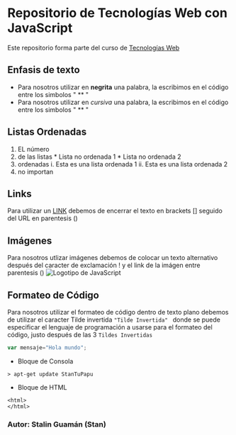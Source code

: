 # Repositorio de Tecnologías Web con JavaScript 
Este repositorio forma parte del curso de [Tecnologías Web](https://github.com/StanGumn/Tec_Web_JS)
## Enfasis de texto
* Para nosotros utilizar en **negrita** una palabra, la escribimos en el código entre los simbolos " ** "
* Para nosotros utilizar en *cursiva* una palabra, la escribimos en el código entre los simbolos " ** "

## Listas Ordenadas 
1. EL número 
2. de las listas
        * Lista no ordenada 1 
        * Lista no ordenada 2 
3. ordenadas 
        i. Esta es una lista ordenada 1
        ii. Esta es una lista ordenada 2
4. no importan

## Links
Para utilizar un [LINK](https://github.com/StanGumn/Tec_Web_JS) debemos de encerrar el texto en brackets [] seguido del URL en parentesis ()

## Imágenes
Para nosotros utlizar imágenes debemos de colocar un texto alternativo después del caracter de exclamación ! y el link de la imágen entre parentesis () ![Logotipo de JavaScript](http://www.thereformat.com/images/js4560_450.png)

## Formateo de Código
Para nosotros utilizar el formateo de código dentro de texto plano debemos de utilizar el caracter Tilde invertida ` "Tilde Invertida"  ` donde se puede especificar el lenguaje de programación a usarse para el formateo del código, justo después de las 3 `Tildes Invertidas`

```javascript
var mensaje="Hola mundo";
```

* Bloque de Consola
```
> apt-get update StanTuPapu
```

* Bloque de HTML
```
<html>
</html>
```
### Autor: Stalin Guamán (Stan)